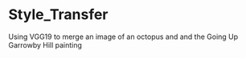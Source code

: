 # Style_Transfer
Using VGG19 to merge an image of an octopus and and the Going Up Garrowby Hill painting   
